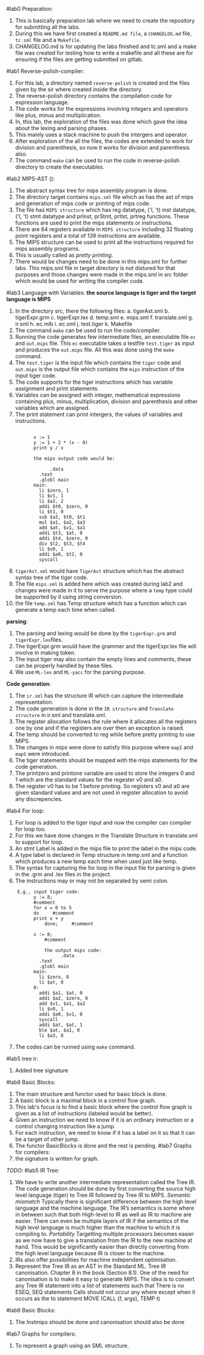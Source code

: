 #lab0 Preparation:
1. This is basically preparation lab where we need to create the repository for submitting all the labs.
2. During this we have first created a `README.md file`, a `CHANGELOG.md` file, `tc.sml` file and a `Makefile`.
3. CHANGELOG.md is for updating the labs finished and tc.sml and a make file was created for testing how to write a makefile and all these are for ensuring if the files are getting submitted on gitlab.

#lab1 Reverse-polish-compiler:
1. For this lab, a directory named `reverse-polish` is created and the files given by the sir where created inside the directory. 
2. The reverse-polish directory contains the compilation code for expression language.
3. The code works for the expressions involving integers and operators like plus, minus and multiplication.
4. In, this lab, the exploration of the files was done which gave the idea about the lexing and parsing phases.
5. This mainly uses a stack machine to push the intergers and operator.
6. After exploration of the all the files, the codes are extended to work for division and parenthesis, so now it works for division and parenthesis also.
7. The command `make` can be used to run the code in reverse-polish directory to create the executables.

#lab2 MIPS-AST ():

1. The abstract syntax tree for mips assembly program is done.
2. The directory target contains `mips.sml` file which as has the ast of mips and generation of mips code or printing of mips code.
3. The file has `MIPS structure` which has reg datatype, ('l, 't) inst datatype, ('l, 't) stmt datatype and prInst, prStmt, prtlst, prtreg functions. These functions are used to print the mips statements or instructions.
4. There are 64 registers available in `MIPS structure` including 32 floating point registers and a total of 139 instructions are available.
5. The MIPS structure can be used to print all the instructions required for mips assembly programs.
6. This is usually called as *pretty printing*.
7. There would be changes need to be done in this mips.sml for further labs. This mips.sml file in target directory is not distured for that purposes and those changes were made in the mips.sml in src folder which would be used for writing the compiler code.


#lab3 Language with Variables:
**the source language is tiger and the target language is MIPS**
1. In the directory src, there the following files:
	a. tigerAst.sml
	b. tigerExpr.grm
	c. tigerExpr.lex
	d. temp.sml
	e. mips.sml
	f. translate.sml
	g. ir.sml
	h. ec.mlb
	i. ec.sml
	j. test.tiger
	k. Makefile
2. The command `make` can be used to run the code/compiler.
3. Running the code generates few intermediate files, an executable file `ec` and `out.mips` file. This `ec` executable takes a testfile `test.tiger` as input and produces the `out.mips` file. All this was done using the `make` command.
4. The `test.tiger` is the input file which contains the `tiger` code and `out.mips` is the output file which contains the `mips` instruction of the input tiger code.
5. The code supports for the tiger instructions which has variable assignment and print statements.
6. Variables can be assigned with integer, mathematical expressions containing plus, minus, multiplication, division and parenthesis and other variables which are assigned.
7. The print statement can print intergers, the values of variables and instructions.
```	E.g., input tiger code:

	      x := 1
	      y := 1 + 2 * (x - 0)
	      print y / x
	      
	      the mips output code would be:
	      
	      		.data
			.text
			.globl main
	      main: 
			li $zero, 1
			li $v1, 1
			li $a2, 2
			addi $t0, $zero, 0
			li $t1, 0
			sub $a3, $t0, $t1
			mul $a1, $a2, $a3
			add $at, $v1, $a1
			addi $t3, $at, 0
			addi $t4, $zero, 0
			div $t2, $t3, $t4
			li $v0, 1
			addi $a0, $t2, 0
			syscall
```
8. `tigerAst.sml` would have `TigerAst` structure which has the abstract syntax tree of the tiger code.
9. The file `mips.sml` is added here which was created during lab2 and changes were made in it to serve the purpose where a `temp` type could be supported by it using string conversion.
10. the file `temp.sml` has Temp structure which has a function which can generate a temp each time when called.

**parsing**:
1. The parsing and lexing would be done by the `tigerExpr.grm` and `tigerExpr.lex`files.
2. The tigerExpr.grm would have the grammer and the tigerExpr.lex file will involve in making token.
3. The input tiger may also contain the empty lines and comments, these can be properly handled by these files.
4. We use `ML-lex` and `ML-yacc` for the parsing purpose.

**Code generation**:
1. The `ir.sml` has the structure IR which can capture the intermediate representation.
2. The code generation is done in the `IR structure` and `Translate structure` in ir.sml and translate.sml.
3. The register allocation follows the rule where it allocates all the registers one by one and if the registers are over then an exception is raised.
4. The temp should be converted to reg while before pretty printing to use MIPS.
5. The changes in mips were done to satisfy this purpose where `mapI` and `mapS` were introduced.
6. The tiger statements should be mapped with the mips statements for the code generation.
7. The printzero and printone variable are used to store the integers 0 and 1 which are the standard values for the regester v0 and a0.
8. The register v0 has to be 1 before printing. So registers v0 and a0 are given standard values and are not used in register allocation to avoid any discrepencies.

#lab4 For loop:
1. For loop is added to the tiger input and now the compiler can compiler for loop too.
2. For this we have done changes in the Translate Structure in translate.sml to support for loop.
3. An stmt Label is added in the mips file to print the label in the mips code.
4. A type label is declared in Temp structure in temp.sml and a function which produces a new temp each time when used just like temp.
5. The syntax for capturing the for loop in the input file for parsing is given in the .grm and .lex files in the project.
6. The instructions may or may not be separated by semi colon.
```
	E.g., input tiger code:
	      y := 8;
	      #comment
	      for x = 0 to 5 
	      do     #comment
	      print x + y   
              done;     #comment

	      x := 8;
              #comment
              
              the output mips code:
              		.data
			.text
			.globl main
	      main: 
			li $zero, 8
			li $at, 0
	      0: 
			addi $a1, $at, 0
			addi $a2, $zero, 0
			add $v1, $a1, $a2
			li $v0, 1
			addi $a0, $v1, 0
			syscall
			addi $at, $at, 1
			ble $at, $a1, 0
			li $a3, 8

```
7. The codes can be runned using `make` command.

#lab5 tree ir:
1. Added tree signature

#lab6 Basic Blocks:
1. The main structure and functor used for basic block is done.
2. A basic block is a maximal block in a control flow graph.
3. This lab's focus is to find a basic block where the control flow graph is given as a list of instructions (labeled would be better).
4. Given an instruction we need to know if it is an ordinary instruction or a control changing instruction like a jump.
5. For each instruction, we need to know if it has a label on it so that it can be a target of other jump.
6. The functor BasicBlocks is done and the rest is pending.
#lab7 Graphs for compilers:
1. the signature is written for graph.

*TODO*: 
#lab5 IR Tree:
1. We have to write another intermediate representation called the Tree IR. The code generation should be done by first converting the source high level language (tiger) to Tree IR followed by Tree IR to MIPS.
*Semantic mismatch*
Typically there is significant difference
between the high level language and the machine language. The IR’s
    semantics is some where in between such that both  High-level to IR
    as well as IR to machine are easier. There can even be multiple layers
    of IR if the semantics of the high level language is much higher than
    the machine to which it is compiling to.
*Portability*
Targetting multiple processors becomes easier as we
    now have to give a translation from the IR to the new machine at
    hand. This would be significantly easier than directly converting
    from the high level language because IR is closer to the machine.
2. IRs also offer possibilities for machine independent optimisation.
3. Represent the Tree IR as an AST in the Standard ML. Tree IR canonisation. Chapter 8 in the book (Section 8.1). One of
    the need for canonisation is to make it easy to generate MIPS. The idea
    is to convert any Tree IR statement into a list of statements such that
   There is no ESEQ, SEQ statements Calls should not occur any where except when it occurs as the to  statement MOVE (CALL (f, args), TEMP t)
   
#lab6 Basic Blocks:
1. The Instmips should be done and canonisation should also be done

#lab7 Graphs for compilers:
1. To  represent a graph using an SML structure.



